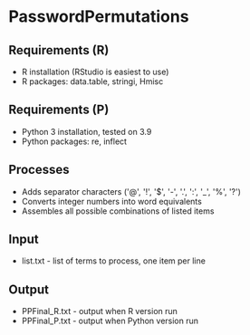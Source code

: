 # PasswordPermutations

## Requirements (R)
* R installation (RStudio is easiest to use)
* R packages: data.table, stringi, Hmisc

## Requirements (P)
* Python 3 installation, tested on 3.9
* Python packages: re, inflect

## Processes
* Adds separator characters ('@', '!', '$', '-', '.', ':', '_', '%', '?')
* Converts integer numbers into word equivalents
* Assembles all possible combinations of listed items

## Input
* list.txt - list of terms to process, one item per line

## Output
* PPFinal_R.txt - output when R version run
* PPFinal_P.txt - output when Python version run
